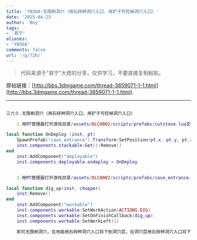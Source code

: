 ```yaml
---
title: 'YN360-无限刷洞穴（用石砖种洞穴入口，用铲子可挖掉洞穴入口）'
date: '2025-04-23'
author: 'Bny'
tags:
- '易宁'
aliases:
- 'YN360'
comments: false
url: '/p/726/'
---
```


> 代码来源于“易宁”大佬的分享，仅供学习，不要直接复制粘贴。

原帖链接：[http://bbs.3dmgame.com/thread-3859071-1-1.html](http://bbs.3dmgame.com/thread-3859071-1-1.html)

---

```lua  

三六０.无限刷洞穴（用石砖种洞穴入口，用铲子可挖掉洞穴入口）

	1.用MT管理器打开游戏目录/assets/DLC0002/scripts/prefabs/cutstone.lua文件，在inst:AddComponent("inspectable")的下一行插入以下内容：

local function OnDeploy (inst, pt)
	SpawnPrefab("cave_entrance").Transform:SetPosition(pt.x, pt.y, pt.z)
	inst.components.stackable:Get():Remove()
end
	inst:AddComponent("deployable")
	inst.components.deployable.ondeploy = OnDeploy


	2.用MT管理器打开游戏目录/assets/DLC0002/scripts/prefabs/cave_entrance.lua文件，将inst:RemoveComponent("workable")替换为以下内容：

local function dig_up(inst, chopper)
	inst:Remove()
end
	inst:AddComponent("workable")
	inst.components.workable:SetWorkAction(ACTIONS.DIG)
	inst.components.workable:SetOnFinishCallback(dig_up)
	inst.components.workable:SetWorkLeft(1)

	即可无限刷洞穴，在地面用石砖种洞穴入口将下到洞穴层，在洞穴层用石砖种洞穴入口将下到远古层，注意不要在远古层再种洞穴入口了。不需要该洞穴时，用铲子将洞口铲掉即可

```  

